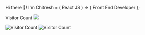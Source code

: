 Hi there 👋! I'm Chitresh = ( React JS ) => { Front End Developer }; 

<!--
**Chitresh8/chitresh8** is a ✨ _special_ ✨ repository because its `README.md` (this file) appears on your GitHub profile.

Here are some ideas to get you started:-

- 🔭 I’m currently learning as well as working on Playwright Automation and Testing with Javascript & Cucumber Framework (6 Months) and React Typescript project.
- 🌱 I’m currently learning on new things and concepts like Advanced React patterns, state management with Recoil, and improving performance with React.memo to enhance my skills.Currently fell in Automation and Testing..
- 👯 I’m looking to collaborate with a friend which he is building a modern E-Commerce project to fulfill his Goal and Open source React projects that focus on enhancing user interfaces and user experiences.
- 🤔 I’m looking for help regarding Optimizing web performance and understanding the latest React best practices and logics etc.
- 💬 Interest to learn new things to enhance my skills.
- 📫 Reach me on LinkedIn:www.linkedin.com/in/chitresh-babu-alavuru-3a3085293 ..🙂
- 😄 Pronouns: He/Him.
- ⚡ Fun fact:I enjoy experimenting with new CSS frameworks and creating animated React components in my free time.
- 🎯 Goal: To become a MERN Stack ==> Full Stack Developer...
- ✍ Started to learn, working and implementation of TypeScript with React simultaneously😉...!
- Need mentor to learn and enhance my skills in Coding on Javascript and React...
-->  Visitor Count <img src="https://profile-counter.glitch.me/Chitresh8/count.svg"/>
![Visitor Count](https://img.shields.io/badge/dynamic/json?color=informational&label=Visitors&query=value&url=https://api.countapi.xyz/hit/Chitresh8/github-profile-readme&style=flat)
![Visitor Count](https://visitor-badge.glitch.me/badge?page_id=Chitresh8)

